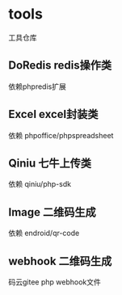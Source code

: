 # tools
工具仓库

## DoRedis redis操作类
依赖phpredis扩展

## Excel excel封装类
依赖 phpoffice/phpspreadsheet

## Qiniu 七牛上传类
依赖 qiniu/php-sdk

## Image 二维码生成
依赖 endroid/qr-code 

## webhook 二维码生成
 码云gitee php webhook文件